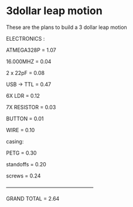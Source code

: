 # 3dollar leap motion
These are the plans to build a 3 dollar leap motion

ELECTRONICS :

ATMEGA328P          = 1.07

16.000MHZ           = 0.04

2 x 22pF            = 0.08

USB -> TTL          = 0.47

6X  LDR 		        = 0.12

7X RESISTOR         = 0.03

BUTTON  	          = 0.01

WIRE                = 0.10


casing: 

PETG    		        = 0.30

standoffs           = 0.20

screws  		        = 0.24


—————————————————

GRAND TOTAL         = 2.64


